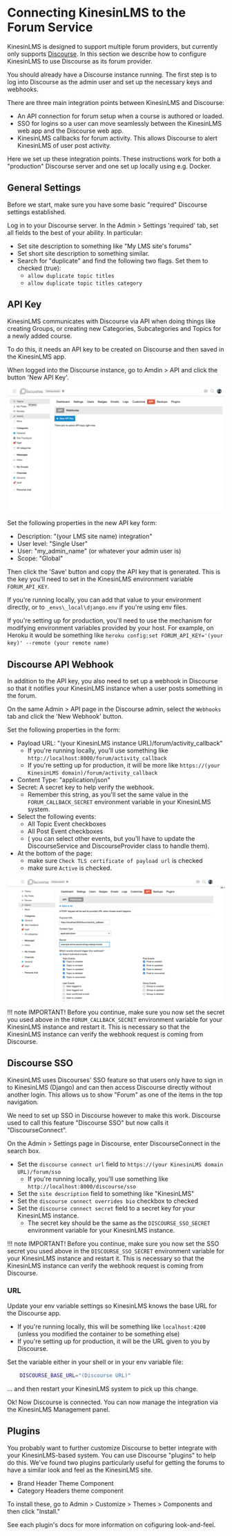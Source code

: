 # Connecting KinesinLMS to the Forum Service

KinesinLMS is designed to support multiple forum providers, but currently only
supports [Discourse](https://www.discourse.org/). In this section we describe
how to configure KinesinLMS to use Discourse as its forum provider.

You should already have a Discourse instance running. The first step is to log
into Discourse as the admin user and set up the necessary keys and webhooks.

There are three main integration points between KinesinLMS and Discourse:

- An API connection for forum setup when a course is authored or loaded.
- SSO for logins so a user can move seamlessly between the KinesinLMS web app and the Discourse web app.
- KinesinLMS callbacks for forum activity. This allows Discourse to alert KinesinLMS of user post activity.

Here we set up these integration points. These instructions work for both a "production" Discourse server and 
one set up locally using e.g. Docker.

## General Settings

Before we start, make sure you have some basic "required" Discourse settings established.

Log in to your Discourse server. In the Admin > Settings 'required' tab, set all fields to the best of your ability.
In particular:

- Set site description to something like "My LMS site's forums"
- Set short site description to something similar.
- Search for "duplicate" and find the following two flags. Set them to checked (true):
  - `allow duplicate topic titles`
  - `allow duplicate topic titles category`

## API Key

KinesinLMS communicates with Discourse via API when doing things like creating Groups,
or creating new Categories, Subcategories and Topics for a newly added course.

To do this, it needs an API key to be created on Discourse and then saved in the KinesinLMS app.

When logged into the Discourse instance, go to Amdin > API and click the button 'New API Key'.

![Screenshot of Discourse screen for creating API Key](../assets/surveys/discourse_create_api_key.png)

Set the following properties in the new API key form:

- Description: "(your LMS site name) integration"
- User level: "Single User"
- User: "my_admin_name" (or whatever your admin user is)
- Scope: "Global"

Then click the 'Save' button and copy the API key that is generated. This is the key
you'll need to set in the KinesinLMS environment variable `FORUM_API_KEY`.

If you're running locally, you can add that value to your environment directly, or to `_envs\_local\django.env`
if you're using env files.

If you're setting up for production, you'll need to use the mechanism for modifying environment variables provided by your host.
For example, on Heroku it would be something like `heroku config:set FORUM_API_KEY='(your key)' --remote (your remote name)`

## Discourse API Webhook

In addition to the API key, you also need to set up a webhook in Discourse so that it notifies your
KinesinLMS instance when a user posts something in the forum.

On the same Admin > API page in the Discourse admin, select the `Webhooks` tab and click the 'New Webhook' button.

Set the following properties in the form:

- Payload URL: "(your KinesinLMS instance URL)/forum/activity_callback"
    - If you're running locally, you'll use something like `http://localhost:8000/forum/activity_callback`
    - If you're setting up for production, it will be more like `https://(your KinesinLMS domain)/forum/activity_callback`
- Content Type: "application/json"
- Secret: A secret key to help verify the webhook.
    - Remember this string, as you'll set the same value in the `FORUM_CALLBACK_SECRET` environment variable in your KinesinLMS system.
- Select the following events:
    - All Topic Event checkboxes
    - All Post Event checkboxes
    - ( you can select other events, but you'll have to update the DiscourseService and DiscourseProvider class to handle them).
- At the bottom of the page:
    - make sure `Check TLS certificate of payload url` is checked
    - make sure `Active` is checked.

![Screenshot of Discourse screen for creating a webhook](../assets/surveys/discourse_create_webhook.png)

!!! note
    IMPORTANT! Before you continue, make sure you now set the secret you used above in the `FORUM_CALLBACK_SECRET` environment variable for your KinesinLMS instance and restart it. This is necessary so that the KinesinLMS instance can verify the webhook request is coming from Discourse.

## Discourse SSO

KinesinLMS uses Discourses' SSO feature so that users only have to sign in to KinesinLMS (Django) and can then access Discourse directly without another login. This allows us to show "Forum" as one of the items in the top navigation.

We need to set up SSO in Discourse however to make this work. Discourse used to call this feature "Discourse SSO" but now calls it "DiscourseConnect".

On the Admin > Settings page in Discourse, enter DiscourseConnect in the search box.

- Set the `discourse connect url` field to `https://(your KinesinLMS domain URL)/forum/sso`
    - If you're running locally, you'll use something like `http://localhost:8000/discourse/sso`
- Set the `site description` field to something like "KinesinLMS"
- Set the `discourse connect overrides bio` checkbox to checked
- Set the `discourse connect secret` field to a secret key for your KinesinLMS instance.
  - The secret key should be the same as the `DISCOURSE_SSO_SECRET` environment variable for your KinesinLMS instance.

!!! note
    IMPORTANT! Before you continue, make sure you now set the SSO secret you used above in the `DISCOURSE_SSO_SECRET` environment variable for your KinesinLMS instance and restart it. This is necessary so that the KinesinLMS instance can verify the webhook request is coming from Discourse.

### URL

Update your env variable settings so KinesinLMS knows the base URL for the Discourse app.

- If you're running locally, this will be something like `localhost:4200` (unless you modified the container to be something else)
- If you're setting up for production, it will be the URL given to you by Discourse.

Set the variable either in your shell or in your env variable file:

```bash
    DISCOURSE_BASE_URL="(Discourse URL)"
```

... and then restart your KinesinLMS system to pick up this change.

Ok! Now Discourse is connected. You can now manage the integration via the KinesinLMS Management panel.

## Plugins

You probably want to further customize Discourse to better integrate with your KinesinLMS-based system. You can use
Discourse "plugins" to help do this. We've found two plugins particularly useful for getting the forums to have a similar look
and feel as the KinesinLMS site.

- Brand Header Theme Component
- Category Headers theme component

To install these, go to Admin > Customize > Themes > Components and then click "Install."

See each plugin's docs for more information on cofiguring look-and-feel.
